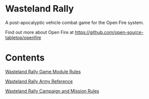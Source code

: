 # Wasteland Rally

A post-apocalyptic vehicle combat game for the Open Fire system.

Find out more about Open Fire at https://github.com/open-source-tabletop/openfire

# Contents

[Wasteland Rally Game Module Rules](https://github.com/open-source-tabletop/openfire-gm-wasteland-rally/blob/main/01-wasteland-rally-game-module.md)

[Wasteland Rally Army Reference](https://github.com/open-source-tabletop/openfire-gm-wasteland-rally/blob/main/02-wasteland-rally-building-a-team.md)

[Wasteland Rally Campaign and Mission Rules](https://github.com/open-source-tabletop/openfire-gm-wasteland-rally/blob/main/03-wasteland-rally-campaigns-and-missions.md)
